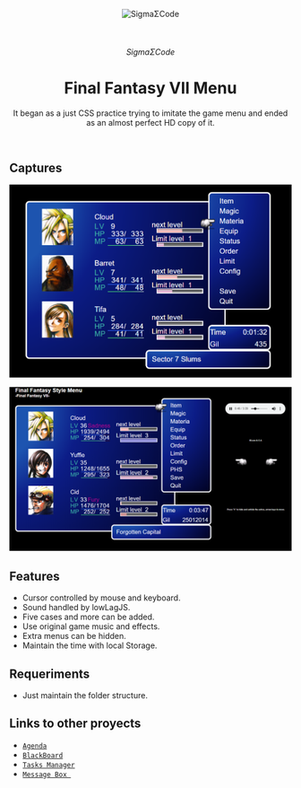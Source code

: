 <p align="center">
   <img alt="SigmaΣCode" src="/img/captures/SigmaΣCode.png">
</p>
   </br>
<h6 align = "center">SigmaΣCode</h6>

<h1 align="center">Final Fantasy VII Menu</h1>

<p align="center">
It began as a just CSS practice trying to imitate the game menu and ended as an almost perfect HD copy of it.
</p>
</br>

## Captures

<p align="center">
    <img src="/img/captures/FFVII.png">
</p>

<p align="center">
    <img src="/img/captures/FFVII2.png">
</p>

## Features

- Cursor controlled by mouse and keyboard.
- Sound handled by lowLagJS.
- Five cases and more can be added.
- Use original game music and effects.
- Extra menus can be hidden.
- Maintain the time with local Storage.

## Requeriments
- Just maintain the folder structure.

## Links to other proyects

- [`Agenda`](https://github.com/LeonAGA/Agenda)
- [`BlackBoard`](https://github.com/LeonAGA/Blackboard)
- [`Tasks Manager`](https://github.com/LeonAGA/TasksManager)    
- [`Message Box `](https://github.com/LeonAGA/Message_Box_LocalStorage)    

